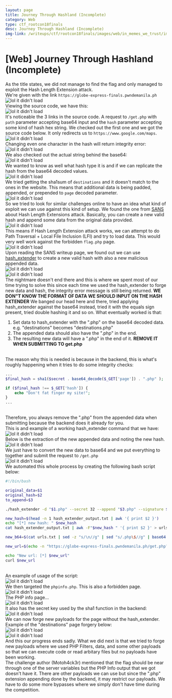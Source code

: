 ```yaml
---
layout: page
title: Journey Through Hashland (Incomplete)
category: Web
type: ctf_rootcon18finals
desc: Journey Through Hashland (Incomplete)
img-link: /writeups/ctf/rootcon18finals/images/web/in_memes_we_trust/img1.PNG
---
```



# [Web] Journey Through Hashland (Incomplete)
As the title states, we did not manage to find the flag and only managed to exploit the Hash Length Extension attack.<br />
We're given with the link `https://globe-express-finals.pwndemanila.ph`<br />
![lol it didn't load](images/web/hashland/img1.PNG)<br />
Viewing the source code, we have this:<br />
![lol it didn't load](images/web/hashland/img2.PNG)<br />
It's noticeable the 3 links in the source code. A request to `/get.php` with `path` parameter accepting base64 input and the `hash` parameter accepting some kind of hash hex string. We checked out the first one and we got the source code below. It only redirects us to `https://www.google.com/maps`.<br />
![lol it didn't load](images/web/hashland/img3.PNG)<br />
Changing even one character in the hash will return integrity error:<br />
![lol it didn't load](images/web/hashland/img3.5.png)<br />
We also checked out the actual string behind the base64:<br />
![lol it didn't load](images/web/hashland/img4.png)<br />
We wanted to know as well what hash type it is and if we can replicate the hash from the base64 decoded values.<br />
![lol it didn't load](images/web/hashland/img5.png)<br />
We tried getting the sha1sum of `destinations` and it doesn't match to the ones in the website. This means that additional data is being padded, appended, or prepended to `page` decoded parameter.<br />
![lol it didn't load](images/web/hashland/img5.5.png)<br />
So we tried to look for similar challenges online to have an idea what kind of exploit we can use against this kind of setup. We found the one from [SANS](https://isc.sans.edu/diary/Modern+Web+Application+Penetration+Testing+Hash+Length+Extension+Attacks/22792/) about Hash Length Extensions attack. Basically, you can create a new valid hash and append some data from the original data provided.<br />
![lol it didn't load](images/web/hashland/img7.png)<br />
This means if Hash Length Extension attack works, we can attempt to do Path Traversal + Local File Inclusion (LFI) and try to load data. This would very well work against the forbidden `flag.php` page.<br />
![lol it didn't load](images/web/hashland/img19.png)<br />
Upon reading the SANS writeup page, we found out we can use [hash_extender](https://github.com/iagox86/hash_extender) to create a new valid hash with also a new malicious appended data.<br />
![lol it didn't load](images/web/hashland/img8.png)<br />
![lol it didn't load](images/web/hashland/img9.png)<br />
The nightmare doesn't end there and this is where we spent most of our time trying to solve this since each time we used the hash_extender to forge new data and hash, the integrity error message is still being returned. **WE DON"T KNOW THE FORMAT OF DATA WE SHOULD INPUT ON THE HASH EXTENDER**  We banged our head here and there, tried applying hash_extender against the base64 instead, tried it with the equals sign present, tried double hashing it and so on. What eventually worked is that:
<br />
1. Set data to hash_extender with the ".php" on the base64 decoded data. e.g. "destinations" becomes "destinations.php" 
2. The appended data should also have the ".php" in the end.
3. The resulting new data will have a ".php" in the end of it. **REMOVE IT WHEN SUBMITTING TO get.php**


<br />The reason why this is needed is because in the backend, this is what's roughly happening when it tries to do some integrity checks:
<br />
```php
...
$final_hash = sha1($secret . base64_decode($_GET['page']) . ".php" );

if ($final_hash !== $_GET['hash']) {
    echo "Don't fat finger my site!";
}
...
```
<br />Therefore, you always remove the ".php" from the appended data when submitting because the backend does it already for you.<br />
This is and example of a working hash_extender command that we have:<br />
![lol it didn't load](images/web/hashland/img10.png)<br />
Below is the extraction of the new appended data and noting the new hash.<br />
![lol it didn't load](images/web/hashland/img11.png)<br />
We just have to convert the new data to base64 and we put everything to together and submit the request to `/get.php`<br />
![lol it didn't load](images/web/hashland/img12.png)<br />
We automated this whole process by creating the following bash script below:
<br />
```bash
#!/bin/bash

original_data=$1
original_hash=$2
to_append=$3

./hash_extender -d "$1.php" --secret 32 --append "$3.php" --signature $original_hash --format sha1 --out-data-format raw --table > hash_extender_output.txt

new_hash=$(head -n 1 hash_extender_output.txt | awk '{ print $2 }')
echo "[*] new hash: " $new_hash
cat hash_extender_output.txt | awk -F"$new_hash " '{ print $2 }' > urls.txt

new_b64=$(cat urls.txt | sed -z "s/\n//g" | sed "s/.php\$//g" | base64 -w 0)

new_url=$(echo -n "https://globe-express-finals.pwndemanila.ph/get.php?page=$new_b64&hash=$new_hash")

echo "New url: [*] $new_url"
curl $new_url
```
<br />An example of usage of the script:<br />
![lol it didn't load](images/web/hashland/img14.png)<br />
We then targeted the `phpinfo.php`. This is also a forbidden page.<br />
![lol it didn't load](images/web/hashland/img15.png)<br />
The PHP info page...<br />
![lol it didn't load](images/web/hashland/img16.png)<br />
It also has the secret key used by the sha1 function in the backend:<br />
![lol it didn't load](images/web/hashland/img17.png)<br />
We can now forge new payloads for the page without the hash_extender. Example of the "destinations" page forgery below:<br />
![lol it didn't load](images/web/hashland/img20.png)<br />
![lol it didn't load](images/web/hashland/img21.png)<br />
And this our progress ends sadly. What we did next is that we tried to forge new payloads where we used PHP Filters, data, and some other payloads so that we can execute code or read arbitary files but no payloads have been working.<br />
The challenge author (Motoh4ck3r) mentioned that the flag should be near through one of the server variables but the PHP Info output that we got doesn't have it. There are other payloads we can use but since the ".php" extension appending done by the backend, it may restrict our payloads. We have to do some more bypasses where we simply don't have time during the competition.


